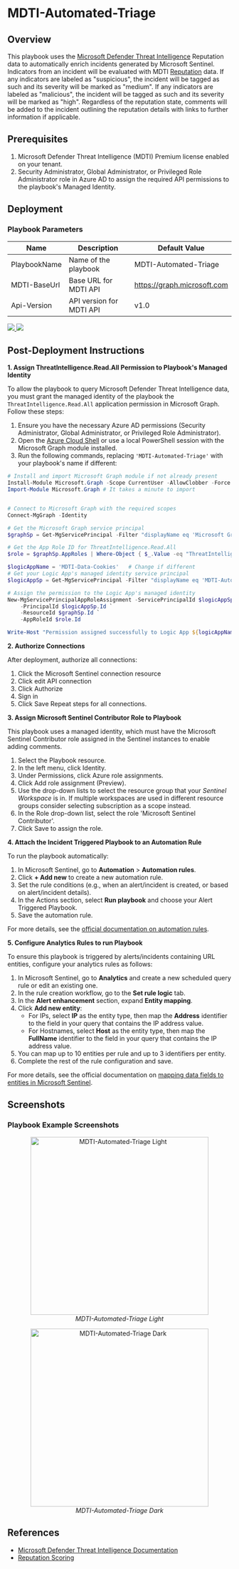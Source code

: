 # MDTI-Automated-Triage

## Overview
This playbook uses the [Microsoft Defender Threat Intelligence](https://learn.microsoft.com/en-us/defender/threat-intelligence/what-is-microsoft-defender-threat-intelligence-defender-ti) Reputation data to automatically enrich incidents generated by Microsoft Sentinel. Indicators from an incident will be evaluated with MDTI [Reputation](https://learn.microsoft.com/en-us/defender/threat-intelligence/reputation-scoring) data. If any indicators are labeled as "suspicious", the incident will be tagged as such and its severity will be marked as "medium". If any indicators are labeled as "malicious", the incident will be tagged as such and its severity will be marked as "high". Regardless of the reputation state, comments will be added to the incident outlining the reputation details with links to further information if applicable.


## Prerequisites
1. Microsoft Defender Threat Intelligence (MDTI) Premium license enabled on your tenant.
2. Security Administrator, Global Administrator, or Privileged Role Administrator role in Azure AD to assign the required API permissions to the playbook's Managed Identity.

## Deployment

### Playbook Parameters
| Name            | Description                        | Default Value                  |
|-----------------|------------------------------------|-------------------------------|
| PlaybookName    | Name of the playbook               | MDTI-Automated-Triage         |
| MDTI-BaseUrl    | Base URL for MDTI API              | https://graph.microsoft.com   |
| Api-Version     | API version for MDTI API           | v1.0                          |

<a href="https://portal.azure.com/#create/Microsoft.Template/uri/https%3A%2F%2Fraw.githubusercontent.com%2FAzure%2FAzure-Sentinel%2Fmaster%2FSolutions%2FMicrosoft%2520Defender%2520Threat%2520Intelligence%2FPlaybooks%2FMDTI-Automated-Triage%2Fazuredeploy.json" target="_blank">
    <img src="https://aka.ms/deploytoazurebutton"/>
</a>
<a href="https://portal.azure.us/#create/Microsoft.Template/uri/https%3A%2F%2Fraw.githubusercontent.com%2FAzure%2FAzure-Sentinel%2Fmaster%2FSolutions%2FMicrosoft%2520Defender%2520Threat%2520Intelligence%2FPlaybooks%2FMDTI-Automated-Triage%2Fazuredeploy.json" target="_blank">
    <img src="https://raw.githubusercontent.com/Azure/azure-quickstart-templates/master/1-CONTRIBUTION-GUIDE/images/deploytoazuregov.png"/>
</a>


## Post-Deployment Instructions


**1. Assign ThreatIntelligence.Read.All Permission to Playbook's Managed Identity**

To allow the playbook to query Microsoft Defender Threat Intelligence data, you must grant the managed identity of the playbook the `ThreatIntelligence.Read.All` application permission in Microsoft Graph. Follow these steps:

1. Ensure you have the necessary Azure AD permissions (Security Administrator, Global Administrator, or Privileged Role Administrator).
2. Open the [Azure Cloud Shell](https://shell.azure.com/) or use a local PowerShell session with the Microsoft Graph module installed.
3. Run the following commands, replacing `'MDTI-Automated-Triage'` with your playbook's name if different:

```powershell
# Install and import Microsoft Graph module if not already present
Install-Module Microsoft.Graph -Scope CurrentUser -AllowClobber -Force
Import-Module Microsoft.Graph # It takes a minute to import


# Connect to Microsoft Graph with the required scopes
Connect-MgGraph -Identity

# Get the Microsoft Graph service principal
$graphSp = Get-MgServicePrincipal -Filter "displayName eq 'Microsoft Graph'"

# Get the App Role ID for ThreatIntelligence.Read.All
$role = $graphSp.AppRoles | Where-Object { $_.Value -eq "ThreatIntelligence.Read.All" -and $_.AllowedMemberTypes -contains "Application" }

$logicAppName = 'MDTI-Data-Cookies'   # Change if different
# Get your Logic App's managed identity service principal
$logicAppSp = Get-MgServicePrincipal -Filter "displayName eq 'MDTI-Automated-Triage'"

# Assign the permission to the Logic App's managed identity
New-MgServicePrincipalAppRoleAssignment -ServicePrincipalId $logicAppSp.Id `
    -PrincipalId $logicAppSp.Id `
    -ResourceId $graphSp.Id `
    -AppRoleId $role.Id

Write-Host "Permission assigned successfully to Logic App ${logicAppName}."
```

**2. Authorize Connections**

After deployment, authorize all connections:

1. Click the Microsoft Sentinel connection resource
2. Click edit API connection
3. Click Authorize
4. Sign in
5. Click Save
Repeat steps for all connections.

**3. Assign Microsoft Sentinel Contributor Role to Playbook**

This playbook uses a managed identity, which must have the Microsoft Sentinel Contributor role assigned in the Sentinel instances to enable adding comments.

1. Select the Playbook resource.
2. In the left menu, click Identity.
3. Under Permissions, click Azure role assignments.
4. Click Add role assignment (Preview).
5. Use the drop-down lists to select the resource group that your *Sentinel Workspace* is in. If multiple workspaces are used in different resource groups consider selecting subscription as a scope instead.
6. In the Role drop-down list, select the role 'Microsoft Sentinel Contributor'.
7. Click Save to assign the role.

**4. Attach the Incident Triggered Playbook to an Automation Rule**

To run the playbook automatically:

1. In Microsoft Sentinel, go to **Automation** > **Automation rules**.
2. Click **+ Add new** to create a new automation rule.
3. Set the rule conditions (e.g., when an alert/incident is created, or based on alert/incident details).
4. In the Actions section, select **Run playbook** and choose your Alert Triggered Playbook.
5. Save the automation rule.

For more details, see the [official documentation on automation rules](https://docs.microsoft.com/azure/sentinel/automate-incident-handling-with-automation-rules#creating-and-managing-automation-rules).

**5. Configure Analytics Rules to run Playbook**

To ensure this playbook is triggered by alerts/incidents containing URL entities, configure your analytics rules as follows:

1. In Microsoft Sentinel, go to **Analytics** and create a new scheduled query rule or edit an existing one.
2. In the rule creation workflow, go to the **Set rule logic** tab.
3. In the **Alert enhancement** section, expand **Entity mapping**.
4. Click **Add new entity**:
   - For IPs, select **IP** as the entity type, then map the **Address** identifier to the field in your query that contains the IP address value.
   - For Hostnames, select **Host** as the entity type, then map the **FullName** identifier to the field in your query that contains the IP address value.
5. You can map up to 10 entities per rule and up to 3 identifiers per entity.
6. Complete the rest of the rule configuration and save.

For more details, see the official documentation on [mapping data fields to entities in Microsoft Sentinel](https://learn.microsoft.com/en-us/azure/sentinel/map-data-fields-to-entities#how-to-map-entities).


## Screenshots

### Playbook Example Screenshots

<p align="center">
    <img src="./Images/MDTI-Automated-Triage_Light.png" alt="MDTI-Automated-Triage Light" width="400"/>
    <br/>
    <em>MDTI-Automated-Triage Light</em>
</p>

<p align="center">
    <img src="./Images/MDTI-Automated-Triage_Dark.png" alt="MDTI-Automated-Triage Dark" width="400"/>
    <br/>
    <em>MDTI-Automated-Triage Dark</em>
</p>


## References
- [Microsoft Defender Threat Intelligence Documentation](https://learn.microsoft.com/en-us/defender/threat-intelligence/what-is-microsoft-defender-threat-intelligence-defender-ti)
- [Reputation Scoring](https://learn.microsoft.com/en-us/defender/threat-intelligence/reputation-scoring)